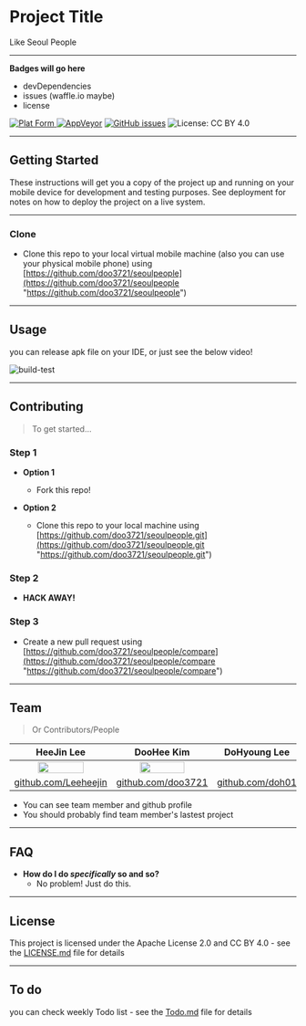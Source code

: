 # Project Title

Like Seoul People

---


**Badges will go here**

- devDependencies
- issues (waffle.io maybe)
- license

[![Plat Form](https://img.shields.io/badge/Platform-Android-lightgrey.svg)
![AppVeyor](https://img.shields.io/appveyor/ci/:user/:repo.svg)](https://github.com/doo3721/seoulpeople)
[![GitHub issues](https://img.shields.io/github/issues/doo3721/seoulpeople.svg)](https://github.com/doo3721/seoulpeople)
![License: CC BY 4.0](https://img.shields.io/badge/license-CC%20BY%204.0%20%2F%20Apache--2.0-blue.svg)

---


## Getting Started

These instructions will get you a copy of the project up and running on your mobile device for development and testing purposes. See deployment for notes on how to deploy the project on a live system.

---


### Clone

- Clone this repo to your local virtual mobile machine (also you can use your physical mobile phone) using [https://github.com/doo3721/seoulpeople](https://github.com/doo3721/seoulpeople "https://github.com/doo3721/seoulpeople")

---


## Usage

you can release apk file on your IDE, or just see the below video!

![build-test](https://media.giphy.com/media/28FYueK7hXC1XF2lxc/giphy.gif)

---


## Contributing

> To get started...

### Step 1

- **Option 1**
    - Fork this repo!

- **Option 2**
    - Clone this repo to your local machine using [https://github.com/doo3721/seoulpeople.git](https://github.com/doo3721/seoulpeople.git "https://github.com/doo3721/seoulpeople.git")

### Step 2

- **HACK AWAY!**

### Step 3

- Create a new pull request using [https://github.com/doo3721/seoulpeople/compare](https://github.com/doo3721/seoulpeople/compare "https://github.com/doo3721/seoulpeople/compare")

---


## Team

> Or Contributors/People

| HeeJin Lee | DooHee Kim | DoHyoung Lee | Sunghun Bak |
| :---: |:---:| :---:| :---: |
| <img src="https://avatars1.githubusercontent.com/u/9789023?s=460&v=4" width="70%"></img>    | <img src="https://avatars3.githubusercontent.com/u/34649424?s=400&v=4" width="70%"></img> |   |  <img src="https://avatars3.githubusercontent.com/u/34119627?s=400&v=4" width="100%"></img> |
| [github.com/Leeheejin](https://github.com/Leeheejin "https://github.com/Leeheejin") | [github.com/doo3721](https://github.com/doo3721 "https://github.com/doo3721") | [github.com/doh01](https://github.com/doh01 "https://github.com/doh01") | [github.com/sg03142](https://github.com/sg03142 "https://github.com/sg03142") |

- You can see team member and github profile
- You should probably find team member's lastest project

---


## FAQ

- **How do I do *specifically* so and so?**
    - No problem! Just do this.

---


## License

This project is licensed under the Apache License 2.0 and CC BY 4.0 - see the [LICENSE.md](LICENSE.md) file for details

---

## To do

you can check weekly Todo list - see the [Todo.md](Todo.md "Todo.md") file for details
